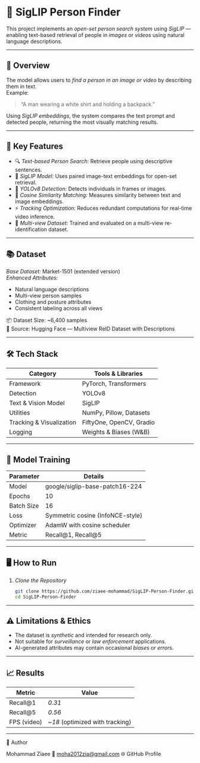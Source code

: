 # 🧠 SigLIP Person Finder

This project implements an *open-set person search system* using *SigLIP* — enabling text-based retrieval of people in *images* or *videos* using natural language descriptions.

---

## 🚀 Overview

The model allows users to *find a person in an image or video* by describing them in text.  
Example:  
> “A man wearing a white shirt and holding a backpack.”

Using *SigLIP embeddings*, the system compares the text prompt and detected people, returning the most visually matching results.

---

## 🧩 Key Features

- 🔍 *Text-based Person Search:* Retrieve people using descriptive sentences.  
- 🧠 *SigLIP Model:* Uses paired image-text embeddings for open-set retrieval.  
- 🧮 *YOLOv8 Detection:* Detects individuals in frames or images.  
- 🧾 *Cosine Similarity Matching:* Measures similarity between text and image embeddings.  
- ⚡ *Tracking Optimization:* Reduces redundant computations for real-time video inference.  
- 🎥 *Multi-view Dataset:* Trained and evaluated on a multi-view re-identification dataset.

---

## 📚 Dataset

*Base Dataset:* Market-1501 (extended version)  
*Enhanced Attributes:*
- Natural language descriptions  
- Multi-view person samples  
- Clothing and posture attributes  
- Consistent labeling across all views  

📦 Dataset Size: ~6,400 samples  
📍 Source: Hugging Face — Multiview ReID Dataset with Descriptions

---

## 🛠 Tech Stack

| Category | Tools & Libraries |
|-----------|------------------|
| Framework | PyTorch, Transformers |
| Detection | YOLOv8 |
| Text & Vision Model | SigLIP |
| Utilities | NumPy, Pillow, Datasets |
| Tracking & Visualization | FiftyOne, OpenCV, Gradio |
| Logging | Weights & Biases (W&B) |

---

## 🧪 Model Training

| Parameter | Details |
|------------|----------|
| Model | google/siglip-base-patch16-224 |
| Epochs | 10 |
| Batch Size | 16 |
| Loss | Symmetric cosine (InfoNCE-style) |
| Optimizer | AdamW with cosine scheduler |
| Metric | Recall@1, Recall@5 |

---

## 🖥 How to Run

1. *Clone the Repository*
   ```bash
   git clone https://github.com/ziaee-mohammad/SigLIP-Person-Finder.git
   cd SigLIP-Person-Finder


---

## ⚠ Limitations & Ethics

- The dataset is *synthetic* and intended for research only.
- Not suitable for *surveillance* or *law enforcement* applications.
- AI-generated attributes may contain occasional *biases* or *errors*.

---

## 📈 Results

| Metric      | Value                         |
|------------|--------------------------------|
| Recall@1   | *0.31*                       |
| Recall@5   | *0.56*                       |
| FPS (video)| ~*18* (optimized with tracking) |

---

🧠 Author

Mohammad Ziaee
📧 moha2012zia@gmail.com
🌐 GitHub Profile































   
